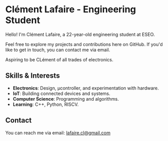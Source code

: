 # Clément Lafaire - Engineering Student

Hello! I'm Clément Lafaire, a 22-year-old engineering student at ESEO. 

Feel free to explore my projects and contributions here on GitHub. If you'd like to get in touch, you can contact me via email.

Aspiring to be CLément of all trades of electronics.

## Skills & Interests

- **Electronics**: Design, µcontroller, and experimentation with hardware.
- **IoT**: Building connected devices and systems.
- **Computer Science**: Programming and algorithms.
- **Learning**: C++, Python, RISCV.

## Contact

You can reach me via email: [lafaire.cl@gmail.com](mailto:lafaire.cl@gmail.com)
